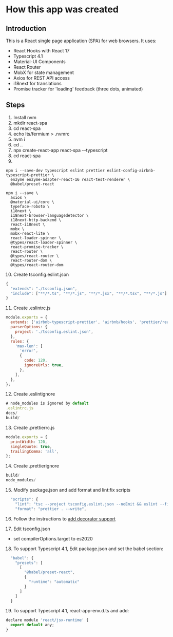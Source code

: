 # How this app was created

## Introduction

This is a React single page application (SPA) for web browsers. It uses:

- React Hooks with React 17
- Typescript 4.1
- Material-UI Components
- React Router
- MobX for state management
- Axios for REST API access
- i18next for translations
- Promise tracker for 'loading' feedback (three dots, animated)

## Steps

1. Install nvm
2. mkdir react-spa
3. cd react-spa
4. echo lts/fermium > .nvmrc
5. nvm i
6. cd ..
7. npx create-react-app react-spa --typescript
8. cd react-spa
9.

```shell
npm i --save-dev typescript eslint prettier eslint-config-airbnb-typescript-prettier \
  enzyme enzyme-adapter-react-16 react-test-renderer \
  @babel/preset-react

npm i --save \
  axios \
  @material-ui/core \
  typeface-roboto \
  i18next \
  i18next-browser-languagedetector \
  i18next-http-backend \
  react-i18next \
  mobx \
  mobx-react-lite \
  react-loader-spinner \
  @types/react-loader-spinner \
  react-promise-tracker \
  react-router \
  @types/react-router \
  react-router-dom \
  @types/react-router-dom
```

10. Create tsconfig.eslint.json

```js
{
  "extends": "./tsconfig.json",
  "include": ["**/*.ts", "**/*.js", "**/*.jsx", "**/*.tsx", "**/*.js"]
}
```

11. Create .eslintrc.js

```js
module.exports = {
  extends: ['airbnb-typescript-prettier', 'airbnb/hooks', 'prettier/react', 'react-app/jest'],
  parserOptions: {
    project: './tsconfig.eslint.json',
  },
  rules: {
    'max-len': [
      'error',
      {
        code: 120,
        ignoreUrls: true,
      },
    ],
  },
};
```

12. Create .eslintignore

```js
# node_modules is ignored by default
.eslintrc.js
docs/
build/
```

13. Create .prettierrc.js

```js
module.exports = {
  printWidth: 120,
  singleQuote: true,
  trailingComma: 'all',
};
```

14. Create .prettierignore

```js
build/
node_modules/
```

15. Modify package.json and add format and lint:fix scripts

```js
  "scripts": {
    "lint": "tsc --project tsconfig.eslint.json --noEmit && eslint --fix './src/**/*.{ts,tsx}'",
    "format": "prettier . --write",
```

16. Follow the instructions to [add decorator support](https://www.robinwieruch.de/create-react-app-mobx-decorators)

17. Edit tsconfig.json

- set compilerOptions.target to es2020

18. To support Typescript 4.1, Edit package.json and set the babel section:

```js
  "babel": {
    "presets": [
      [
        "@babel/preset-react",
        {
          "runtime": "automatic"
        }
      ]
    ]
  }
```

19. To support Typescript 4.1, react-app-env.d.ts and add:

```js
declare module 'react/jsx-runtime' {
  export default any;
}
```
